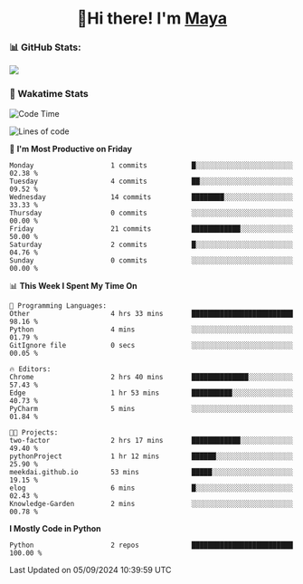  <h1 align="center">👋Hi there! I'm <a href="https://liumyblog.cn">Maya</a></h1>

### 📊 GitHub Stats:
<p href="https://github.com/anuraghazra/github-readme-stats">
<img align="left" src="https://github-readme-stats.vercel.app/api?username=liumy-lay&show_icons=true&title_color=ffffff&icon_color=ffffff&text_color=ffffff&bg_color=D80835&hide_title=true" />
</p>
<br clear="left"/>

### 🚀 Wakatime Stats
<!--START_SECTION:waka-->
![Code Time](http://img.shields.io/badge/Code%20Time-86%20hrs%2028%20mins-blue)

![Lines of code](https://img.shields.io/badge/From%20Hello%20World%20I%27ve%20Written-0%20lines%20of%20code-blue)

📅 **I'm Most Productive on Friday** 

```text
Monday                   1 commits           █░░░░░░░░░░░░░░░░░░░░░░░░   02.38 % 
Tuesday                  4 commits           ██░░░░░░░░░░░░░░░░░░░░░░░   09.52 % 
Wednesday                14 commits          ████████░░░░░░░░░░░░░░░░░   33.33 % 
Thursday                 0 commits           ░░░░░░░░░░░░░░░░░░░░░░░░░   00.00 % 
Friday                   21 commits          ████████████░░░░░░░░░░░░░   50.00 % 
Saturday                 2 commits           █░░░░░░░░░░░░░░░░░░░░░░░░   04.76 % 
Sunday                   0 commits           ░░░░░░░░░░░░░░░░░░░░░░░░░   00.00 % 
```


📊 **This Week I Spent My Time On** 

```text
💬 Programming Languages: 
Other                    4 hrs 33 mins       █████████████████████████   98.16 % 
Python                   4 mins              ░░░░░░░░░░░░░░░░░░░░░░░░░   01.79 % 
GitIgnore file           0 secs              ░░░░░░░░░░░░░░░░░░░░░░░░░   00.05 % 

🔥 Editors: 
Chrome                   2 hrs 40 mins       ██████████████░░░░░░░░░░░   57.43 % 
Edge                     1 hr 53 mins        ██████████░░░░░░░░░░░░░░░   40.73 % 
PyCharm                  5 mins              ░░░░░░░░░░░░░░░░░░░░░░░░░   01.84 % 

🐱‍💻 Projects: 
two-factor               2 hrs 17 mins       ████████████░░░░░░░░░░░░░   49.40 % 
pythonProject            1 hr 12 mins        ██████░░░░░░░░░░░░░░░░░░░   25.90 % 
meekdai.github.io        53 mins             █████░░░░░░░░░░░░░░░░░░░░   19.15 % 
elog                     6 mins              █░░░░░░░░░░░░░░░░░░░░░░░░   02.43 % 
Knowledge-Garden         2 mins              ░░░░░░░░░░░░░░░░░░░░░░░░░   00.78 % 
```

**I Mostly Code in Python** 

```text
Python                   2 repos             █████████████████████████   100.00 % 
```




 Last Updated on 05/09/2024 10:39:59 UTC
<!--END_SECTION:waka-->
